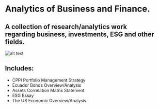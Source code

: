 # Analytics of Business and Finance.

## A collection of research/analytics work regarding business, investments, ESG and other fields.


![alt text](https://www.utmb.edu/images/librariesprovider250/default-album/unified.jpg?sfvrsn=b1e6fe57_1)

## Includes:
- CPPI Portfolio Management Strategy
- Ecuador Bonds Overview/Analysis
- Assets Correlation Matrix Statement
- ESG Essay
- The US Economic Overview/Analysis
